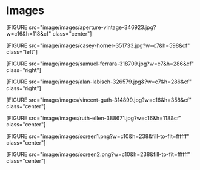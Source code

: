 Images
=======


<!-- [FIGURE src="image/dbwebbisar.jpg?w=200&h=150&a=20,20,20,50&cf" class="right"] -->


<!-- [FIGURE src="image/github.png?a=20,20,20,50" class="left"]

[FIGURE src="image/dbwebbisar.jpg" caption="En ekorre" class="center"] -->




[FIGURE src="image/images/aperture-vintage-346923.jpg?w=c16&h=118&cf" class="center"]

[FIGURE src="image/images/casey-horner-351733.jpg?w=c7&h=598&cf" class="left"]

[FIGURE src="image/images/samuel-ferrara-318709.jpg?w=c7&h=286&cf" class="right"]

[FIGURE src="image/images/alan-labisch-326579.jpg&?w=c7&h=286&cf" class="right"]

[FIGURE src="image/images/vincent-guth-314899.jpg?w=c16&h=358&cf" class="center"]

[FIGURE src="image/images/ruth-ellen-388671.jpg?w=c16&h=118&cf" class="center"]




[FIGURE src="image/images/screen1.png?w=c10&h=238&fill-to-fit=ffffff" class="center"]

[FIGURE src="image/images/screen2.png?w=c10&h=238&fill-to-fit=ffffff" class="center"]
